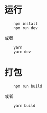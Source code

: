 # 运行
```shall
    npm install
    npm run dev
```
或者
```shall
    yarn 
    yarn dev
```
# 打包
```shall
    npm run build
```
或者
```shall
    yarn build
```
